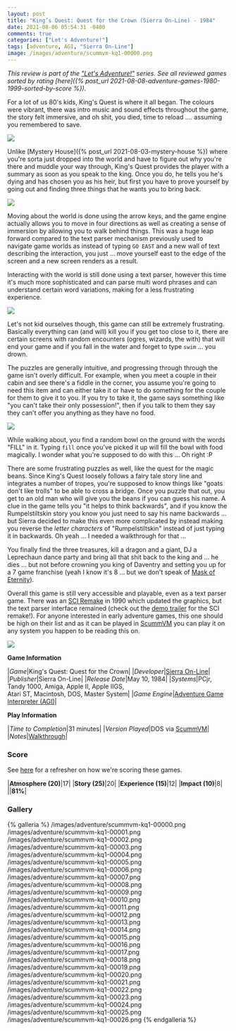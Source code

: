 ```yaml
---
layout: post
title: "King’s Quest: Quest for the Crown (Sierra On-Line) - 1984"
date: 2021-08-06 05:54:31 -0400
comments: true
categories: ["Let's Adventure!"]
tags: [adventure, AGI, "Sierra On-Line"]
image: /images/adventure/scummvm-kq1-00000.png
---
```


_This review is part of the ["Let's Adventure!"](https://www.alexbevi.com/categories/let-s-adventure/) series. See all reviewed games sorted by rating [here]({% post_url 2021-08-08-adventure-games-1980-1999-sorted-by-score %})._

For a lot of us 80's kids, King's Quest is where it all began. The colours were vibrant, there was intro music and sound effects throughout the game, the story felt immersive, and oh shit, you died, time to reload .... assuming you remembered to save.

![](/images/adventure/scummvm-kq1-00001.png)

Unlike [Mystery House]({% post_url 2021-08-03-mystery-house %}) where you're sorta just dropped into the world and have to figure out why you're there and muddle your way through, King's Quest provides the player with a summary as soon as you speak to the king. Once you do, he tells you he's dying and has chosen you as his heir, but first you have to prove yourself by going out and finding three things that he wants you to bring back.

![](/images/adventure/scummvm-kq1-00003.png)

Moving about the world is done using the arrow keys, and the game engine actually allows you to move in four directions as well as creating a sense of immersion by allowing you to walk behind things. This was a huge leap forward compared to the text parser mechanism previously used to navigate game worlds as instead of typing `GO EAST` and a new wall of text describing the interaction, you just ... move yourself east to the edge of the screen and a new screen renders as a result.

Interacting with the world is still done using a text parser, however this time it's much more sophisticated and can parse multi word phrases and can understand certain word variations, making for a less frustrating experience.

![](/images/adventure/scummvm-kq1-00018.png)

Let's not kid ourselves though, this game can still be extremely frustrating. Basically everything can (and will) kill you if you get too close to it, there are certain screens with random encounters (ogres, wizards, the with) that will end your game and if you fall in the water and forget to type `swim` ... you drown.

The puzzles are generally intuitive, and progressing through through the game isn't overly difficult. For example, when you meet a couple in their cabin and see there's a fiddle in the corner, you assume you're going to need this item and can either take it or have to do something for the couple for them to give it to you. If you try to take it, the game says something like "you can't take their only possession!", then if you talk to them they say they can't offer you anything as they have no food.

![](/images/adventure/scummvm-kq1-00014.png)

While walking about, you find a random bowl on the ground with the words "FILL" in it. Typing `fill` once you've picked it up will fill the bowl with food magically. I wonder what you're supposed to do with this ... Oh right :P

There are some frustrating puzzles as well, like the quest for the magic beans. Since King's Quest loosely follows a fairy tale story line and integrates a number of tropes, you're supposed to know things like "goats don't like trolls" to be able to cross a bridge. Once you puzzle that out, you get to an old man who will give you the beans if you can guess his name. A clue in the game tells you "it helps to think backwards", and if you know the Rumpelstiltskin story you know you just need to say his name backwards ... but Sierra decided to make this even more complicated by instead making you reverse the _letter characters_ of "Rumpelstiltskin" instead of just typing it in backwards. Oh yeah ... I needed a walkthrough for that ...

You finally find the three treasures, kill a dragon and a giant, DJ a Leprechaun dance party and bring all that shit back to the king and ... he dies ... but not before crowning you king of Daventry and setting you up for a 7 game franchise (yeah I know it's 8 ... but we don't speak of [Mask of Eternity](https://en.wikipedia.org/wiki/King%27s_Quest:_Mask_of_Eternity)).

Overall this game is still very accessible and playable, even as a text parser game. There was an [SCI Remake](http://sciwiki.sierrahelp.com//index.php?title=King%27s_Quest_I:_The_Quest_for_the_Crown_(SCI_remake)) in 1990 which updated the graphics, but the text parser interface remained (check out the [demo trailer](https://www.youtube.com/watch?v=9DI6n08mj_g) for the SCI remake!). For anyone interested in early adventure games, this one should be high on their list and as it can be played in [ScummVM](https://www.scummvm.org/) you can play it on any system you happen to be reading this on.

![](/images/adventure/scummvm-kq1-00026.png)

**Game Information**

|*Game*|King's Quest: Quest for the Crown|
|*Developer*|[Sierra On-Line](https://en.wikipedia.org/wiki/Sierra_Entertainment)|
|*Publisher*|Sierra On-Line|
|*Release Date*|May 10, 1984|
|*Systems*|PCjr, Tandy 1000, Amiga, Apple II, Apple IIGS,<br>Atari ST, Macintosh, DOS, Master System|
|*Game Engine*|[Adventure Game Interpreter (AGI)](https://wiki.scummvm.org/index.php?title=AGI)|

**Play Information**

|*Time to Completion*|31 minutes|
|*Version Played*|DOS via [ScummVM](https://www.scummvm.org/)|
|*Notes*|[Walkthrough](http://gamerwalkthroughs.com/kings-quest-1/)|

### Score

See [here](https://www.alexbevi.com/blog/2021/07/28/adventure-games-1980-1999/#scoring) for a refresher on how we're scoring these games.

|**Atmosphere (20)**|17|
|**Story (25)**|20|
|**Experience (15)**|12|
|**Impact (10)**|8|
||**81%**|

### Gallery

{% galleria %}
/images/adventure/scummvm-kq1-00000.png
/images/adventure/scummvm-kq1-00001.png
/images/adventure/scummvm-kq1-00002.png
/images/adventure/scummvm-kq1-00003.png
/images/adventure/scummvm-kq1-00004.png
/images/adventure/scummvm-kq1-00005.png
/images/adventure/scummvm-kq1-00006.png
/images/adventure/scummvm-kq1-00007.png
/images/adventure/scummvm-kq1-00008.png
/images/adventure/scummvm-kq1-00009.png
/images/adventure/scummvm-kq1-00010.png
/images/adventure/scummvm-kq1-00011.png
/images/adventure/scummvm-kq1-00012.png
/images/adventure/scummvm-kq1-00013.png
/images/adventure/scummvm-kq1-00014.png
/images/adventure/scummvm-kq1-00015.png
/images/adventure/scummvm-kq1-00016.png
/images/adventure/scummvm-kq1-00017.png
/images/adventure/scummvm-kq1-00018.png
/images/adventure/scummvm-kq1-00019.png
/images/adventure/scummvm-kq1-00020.png
/images/adventure/scummvm-kq1-00021.png
/images/adventure/scummvm-kq1-00022.png
/images/adventure/scummvm-kq1-00023.png
/images/adventure/scummvm-kq1-00024.png
/images/adventure/scummvm-kq1-00025.png
/images/adventure/scummvm-kq1-00026.png
{% endgalleria %}